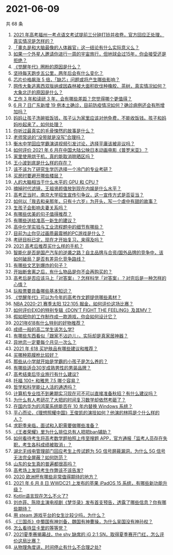# 2021-06-09

共 68 条

<!-- BEGIN -->
<!-- 最后更新时间 Wed Jun 09 2021 02:28:25 GMT+0800 (China Standard Time) -->

1. [2021
   年高考福州一考点语文考试提前三分钟打铃并收卷，官方回应正处理，真实情况是怎样的？](https://www.zhihu.com/question/463603842)
2. [「睾丸是和大脑最像的人体器官」这一结论有什么实际意义么？](https://www.zhihu.com/question/463156456)
3. [如果一个外星人邀请你进行一周的宇宙旅行，但地球会过15年，你会接受还是拒绝？](https://www.zhihu.com/question/463336626)
4. [《觉醒年代》圈粉的原因是什么？](https://www.zhihu.com/question/460648920)
5. [坚持每天跑步五公里，两年后会有什么变化？](https://www.zhihu.com/question/418315082)
6. [芯片价格飙涨 5 倍，「缺芯」问题或将产生哪些影响？](https://www.zhihu.com/question/463574415)
7. [网传大象逃离西双版纳或因森林被大面积砍伐种橡胶、茶树，真实情况如何？大象北迁的原因是什么？](https://www.zhihu.com/question/463575906)
8. [工作 3 年和读研 3 年，会有哪些差距？您觉得哪个更值得？](https://www.zhihu.com/question/463621272)
9. [6 月 7 日广东新增 19
   例本土确诊，目前防疫情况如何？确诊病例还会有所增加吗？](https://www.zhihu.com/question/463806780)
10. [妈妈让孩子洗碗抵饭钱，孩子认为家里应该对他免费，不能收饭钱。孩子和妈妈吵起来了，如何处理？](https://www.zhihu.com/question/463356821)
11. [你听过最真实的毛骨悚然的故事是什么？](https://www.zhihu.com/question/458168131)
12. [老师常说的“没带就是没写”合理吗？](https://www.zhihu.com/question/457033055)
13. [衡水中学回应学霸演讲视频引发讨论，选择平庸该被非议吗？](https://www.zhihu.com/question/462967509)
14. [如何评价 2021 年 6
    月在中国大陆公映日本动画电影《普罗米亚》？](https://www.zhihu.com/question/462217273)
15. [家里使用烘干机，真的能取消晾晒区吗？](https://www.zhihu.com/question/450607143)
16. [王小波到底是什么样的存在？](https://www.zhihu.com/question/27333174)
17. [该不该为了研究生学历选择一个冷门的专业考研？](https://www.zhihu.com/question/458850143)
18. [买房时要避开哪些楼层？](https://www.zhihu.com/question/447920355)
19. [人的大脑相当于什么水平的 GPU 和 CPU ?](https://www.zhihu.com/question/404006982)
20. [摘掉时代滤镜，王祖贤颜值放到现在内娱是什么水平？](https://www.zhihu.com/question/460820502)
21. [高考正当时，南京大学招生宣传引争议，这一宣传方式是否妥当？](https://www.zhihu.com/question/463702038)
22. [如何以「我去和亲那年，只有十六岁」为开头，写一个虐中有甜的故事？](https://www.zhihu.com/question/437988845)
23. [生孩子会影响夫妻关系吗？](https://www.zhihu.com/question/369792300)
24. [有哪些优美的句子值得推荐？](https://www.zhihu.com/question/459600599)
25. [有哪些送给准高一新生的建议？](https://www.zhihu.com/question/49779691)
26. [高中化学实验与工业流程题中的细节有哪些？](https://www.zhihu.com/question/383773565)
27. [目前为止你见过画质最震撼的PC游戏是什么？](https://www.zhihu.com/question/334549140)
28. [考研目标已定，现在才开始复习，来得及吗？](https://www.zhihu.com/question/463136813)
29. [2021 高考后推荐买什么样的手机？](https://www.zhihu.com/question/460386683)
30. [智能化是否是国产汽车的逆袭之路？自主品牌与合资/国外品牌的竞争中，该如何破局？是否有差异化竞争路线？](https://www.zhihu.com/question/436854466)
31. [有哪些文艺到爆炸的句子？](https://www.zhihu.com/question/308829198)
32. [开始断舍离之后，有什么物品是你不会再购买的？](https://www.zhihu.com/question/457895008)
33. [高考后是否应该马上「对答案」？怎样科学「对答案」？对完后是一种怎样的心情？](https://www.zhihu.com/question/463614773)
34. [玩股票要具备哪些基本知识？](https://www.zhihu.com/question/19807409)
35. [《觉醒年代》可以为今年的高考作文题提供哪些素材？](https://www.zhihu.com/question/463608592)
36. [NBA 2020-21 赛季太阳 122:105
    掘金，如何评价这场比赛？](https://www.zhihu.com/question/463814681)
37. [如何评价EXO的特别专辑《DON'T FIGHT THE
    FEELING》及其MV？](https://www.zhihu.com/question/458831246)
38. [假如把你的工作制作成一款游戏，你会如何设计它？](https://www.zhihu.com/question/462775862)
39. [2021年618有什么特别的好物推荐？](https://www.zhihu.com/question/461478895)
40. [成绩一般的高二学生该怎么学?](https://www.zhihu.com/question/463170914)
41. [有哪些东西看似「跟家不沾边儿」，实际却是真家居神器？](https://www.zhihu.com/question/454606011)
42. [异地恋一定要每个月见一次么？](https://www.zhihu.com/question/459310231)
43. [2021 年 618 买护肤品有哪些建议和推荐？](https://www.zhihu.com/question/397144646)
44. [买哪种筋膜枪比较好？](https://www.zhihu.com/question/376327980)
45. [那些从小学就开始是学霸的小孩子是怎么养的？](https://www.zhihu.com/question/427567462)
46. [有哪些适合30岁成熟男性的男装品牌？](https://www.zhihu.com/question/265777777)
47. [高考结束后毕业旅行有什么建议?](https://www.zhihu.com/question/459962607)
48. [托福 100+ 和雅思 7.5 哪个容易？](https://www.zhihu.com/question/26489793)
49. [哲学和科学能让人活的通透吗？](https://www.zhihu.com/question/463258300)
50. [计算机专业找不到暑期实习现在可不可以直接准备秋招？有什么建议吗？](https://www.zhihu.com/question/459194394)
51. [为什么有人考研花了大把的时间复习数学却依然考砸了？](https://www.zhihu.com/question/390760713)
52. [在国内华为的鸿蒙系统能否在 10 年内替换 Windows
    系统？](https://www.zhihu.com/question/462366986)
53. [平心而论，《理想照耀中国》王俊凯的演技如何？他演的林鸣是个什么样的人？](https://www.zhihu.com/question/463762791)
54. [求职季来临，面试和入职需要做哪些准备？](https://www.zhihu.com/question/462924309)
55. [《王者荣耀》里为什么排位总有人把把ban辅助？](https://www.zhihu.com/question/461168119)
56. [如何看待考生将高考数学题拍照上传至搜题
    APP，官方通报「监考人员存在失职，考生各科成绩被取消」？](https://www.zhihu.com/question/463826989)
57. [湖北无线电管理部门回应考生上传试题为 5G 信号屏蔽漏洞，为什么 5G
    信号无法完全屏蔽？如何防范？](https://www.zhihu.com/question/463853973)
58. [山东的女生真的普遍都很高吗？](https://www.zhihu.com/question/389402145)
59. [高考场上发现考生作弊该不该告发?](https://www.zhihu.com/question/463567379)
60. [2020 欧洲杯有哪些非常值得期待的地方？](https://www.zhihu.com/question/463813116)
61. [2021 年 6 月 8 日 WWDC21 上发布的苹果 iPadOS 15
    系统，有哪些新功能升级？](https://www.zhihu.com/question/463792155)
62. [Kotlin语言现在怎么不火了?](https://www.zhihu.com/question/461471019)
63. [刘亦菲、陈晓主演电视剧《梦华录》发布首支预告，透露了哪些信息？你有哪些期待？](https://www.zhihu.com/question/463707226)
64. [用 steam 游戏平台的女生比较少吗，为什么？](https://www.zhihu.com/question/451787400)
65. [《三国杀》中蜀国有神刘备，魏国有神曹操，为什么吴国没有神孙权？](https://www.zhihu.com/question/463422109)
66. [怎么看待显卡里的等等党？](https://www.zhihu.com/question/448323212)
67. [2021夏季赛揭幕战，the shy 缺席的 iG 2:1
    SN，取得夏季赛开门红，怎么评价这局比赛？](https://www.zhihu.com/question/463714199)
68. [从物理角度讲，时间停止有什么不合理之处?](https://www.zhihu.com/question/463532554)

<!-- END -->
